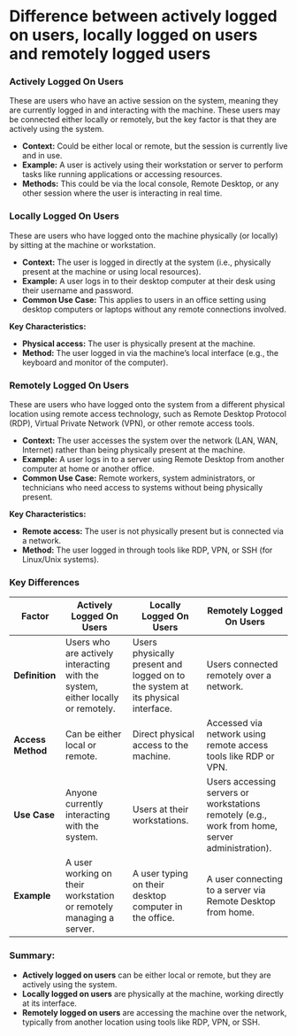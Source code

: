 # Difference between actively logged on users, locally logged on users and remotely logged users

### **Actively Logged On Users**

These are users who have an active session on the system, meaning they are currently logged in and interacting with the machine. These users may be connected either locally or remotely, but the key factor is that they are actively using the system.

* **Context:** Could be either local or remote, but the session is currently live and in use.
* **Example:** A user is actively using their workstation or server to perform tasks like running applications or accessing resources.
* **Methods:** This could be via the local console, Remote Desktop, or any other session where the user is interacting in real time.

### **Locally Logged On Users**

These are users who have logged onto the machine physically (or locally) by sitting at the machine or workstation.

* **Context:** The user is logged in directly at the system (i.e., physically present at the machine or using local resources).
* **Example:** A user logs in to their desktop computer at their desk using their username and password.
* **Common Use Case:** This applies to users in an office setting using desktop computers or laptops without any remote connections involved.

**Key Characteristics:**

* **Physical access:** The user is physically present at the machine.
* **Method:** The user logged in via the machine’s local interface (e.g., the keyboard and monitor of the computer).

### **Remotely Logged On Users**

These are users who have logged onto the system from a different physical location using remote access technology, such as Remote Desktop Protocol (RDP), Virtual Private Network (VPN), or other remote access tools.

* **Context:** The user accesses the system over the network (LAN, WAN, Internet) rather than being physically present at the machine.
* **Example:** A user logs in to a server using Remote Desktop from another computer at home or another office.
* **Common Use Case:** Remote workers, system administrators, or technicians who need access to systems without being physically present.

**Key Characteristics:**

* **Remote access:** The user is not physically present but is connected via a network.
* **Method:** The user logged in through tools like RDP, VPN, or SSH (for Linux/Unix systems).

### Key Differences

| **Factor**        | **Actively Logged On Users**                                                    | **Locally Logged On Users**                                                     | **Remotely Logged On Users**                                                                    |
| ----------------- | ------------------------------------------------------------------------------- | ------------------------------------------------------------------------------- | ----------------------------------------------------------------------------------------------- |
| **Definition**    | Users who are actively interacting with the system, either locally or remotely. | Users physically present and logged on to the system at its physical interface. | Users connected remotely over a network.                                                        |
| **Access Method** | Can be either local or remote.                                                  | Direct physical access to the machine.                                          | Accessed via network using remote access tools like RDP or VPN.                                 |
| **Use Case**      | Anyone currently interacting with the system.                                   | Users at their workstations.                                                    | Users accessing servers or workstations remotely (e.g., work from home, server administration). |
| **Example**       | A user working on their workstation or remotely managing a server.              | A user typing on their desktop computer in the office.                          | A user connecting to a server via Remote Desktop from home.                                     |

### Summary:

* **Actively logged on users** can be either local or remote, but they are actively using the system.
* **Locally logged on users** are physically at the machine, working directly at its interface.
* **Remotely logged on users** are accessing the machine over the network, typically from another location using tools like RDP, VPN, or SSH.
